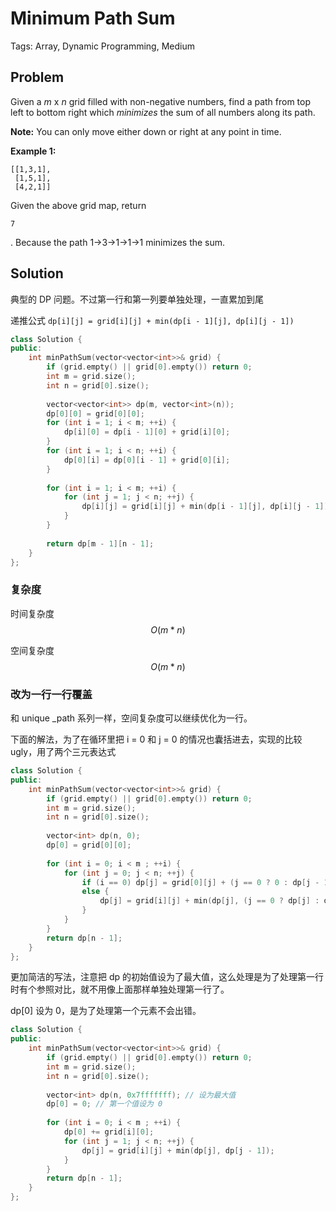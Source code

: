 # Minimum Path Sum

Tags: Array, Dynamic Programming, Medium

## Problem

Given a *m* x *n* grid filled with non-negative numbers, find a path from top left to bottom right which *minimizes* the sum of all numbers along its path.

**Note:** You can only move either down or right at any point in time.

**Example 1:**

```
[[1,3,1],
 [1,5,1],
 [4,2,1]]
```

Given the above grid map, return 

```
7
```

. Because the path 1→3→1→1→1 minimizes the sum.

## Solution

典型的 DP 问题。不过第一行和第一列要单独处理，一直累加到尾

递推公式 `dp[i][j] = grid[i][j] + min(dp[i - 1][j], dp[i][j - 1])`

```cpp
class Solution {
public:
    int minPathSum(vector<vector<int>>& grid) {
        if (grid.empty() || grid[0].empty()) return 0;
        int m = grid.size();
        int n = grid[0].size();
        
        vector<vector<int>> dp(m, vector<int>(n));
        dp[0][0] = grid[0][0];
        for (int i = 1; i < m; ++i) {
            dp[i][0] = dp[i - 1][0] + grid[i][0];
        }
        for (int i = 1; i < n; ++i) {
            dp[0][i] = dp[0][i - 1] + grid[0][i];
        }
        
        for (int i = 1; i < m; ++i) {
            for (int j = 1; j < n; ++j) {
                dp[i][j] = grid[i][j] + min(dp[i - 1][j], dp[i][j - 1]);
            }
        }
        
        return dp[m - 1][n - 1];
    }
};
```

### 复杂度

时间复杂度 $$O(m * n)$$

空间复杂度 $$O(m * n)$$

### 改为一行一行覆盖

和 unique _path 系列一样，空间复杂度可以继续优化为一行。

下面的解法，为了在循环里把 i = 0 和 j = 0 的情况也囊括进去，实现的比较 ugly，用了两个三元表达式

```cpp
class Solution {
public:
    int minPathSum(vector<vector<int>>& grid) {
        if (grid.empty() || grid[0].empty()) return 0;
        int m = grid.size();
        int n = grid[0].size();
        
        vector<int> dp(n, 0);
        dp[0] = grid[0][0];
        
        for (int i = 0; i < m ; ++i) {
            for (int j = 0; j < n; ++j) {
                if (i == 0) dp[j] = grid[0][j] + (j == 0 ? 0 : dp[j - 1]);
                else {
                    dp[j] = grid[i][j] + min(dp[j], (j == 0 ? dp[j] : dp[j - 1]));
                }
            }
        }
        return dp[n - 1];
    }
};
```

更加简洁的写法，注意把 dp 的初始值设为了最大值，这么处理是为了处理第一行时有个参照对比，就不用像上面那样单独处理第一行了。

dp[0] 设为 0，是为了处理第一个元素不会出错。

```cpp
class Solution {
public:
    int minPathSum(vector<vector<int>>& grid) {
        if (grid.empty() || grid[0].empty()) return 0;
        int m = grid.size();
        int n = grid[0].size();
        
        vector<int> dp(n, 0x7fffffff); // 设为最大值
        dp[0] = 0; // 第一个值设为 0
        
        for (int i = 0; i < m ; ++i) {
            dp[0] += grid[i][0];
            for (int j = 1; j < n; ++j) {
                dp[j] = grid[i][j] + min(dp[j], dp[j - 1]);
            }
        }
        return dp[n - 1];
    }
};
```

